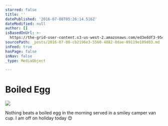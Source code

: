 ```yaml
---
starred: false
title: ''
datePublished: '2016-07-08T05:26:14.516Z'
dateModified: null
author: []
isBasedOnUrl: >-
  https://the-grid-user-content.s3-us-west-2.amazonaws.com/ed3eddf3-9543-45a6-82a6-1344825e3b24.jpg
sourcePath: _posts/2016-07-08-cb2196e3-5560-4882-8dae-09119e109d03.md
inFeed: true
hasPage: false
inNav: false
_type: MediaObject

---
```

# Boiled Egg
![](https://the-grid-user-content.s3-us-west-2.amazonaws.com/ed3eddf3-9543-45a6-82a6-1344825e3b24.jpg)

Nothing beats a boiled egg in the morning served in a smiley camper van cup. I am off on holiday today 😊